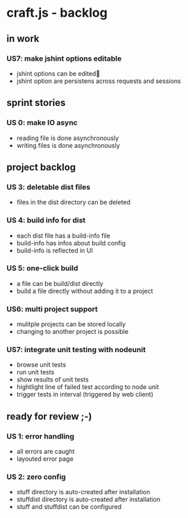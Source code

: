 # craft.js - backlog


## in work

### US7: make jshint options editable
- jshint options can be edited
- jshint option are persistens across requests and sessions

## sprint stories

### US 0: make IO async
- reading file is done asynchronously
- writing files is done asynchronously



## project backlog

### US 3: deletable dist files
- files in the dist directory can be deleted

### US 4: build info for dist
- each dist file has a build-info file
- build-info has infos about build config
- build-info is reflected in UI

### US 5: one-click build
- a file can be build/dist directly
- build a file directly without adding it to a project

### US6: multi project support
- mulitple projects can be stored locally
- changing to another project is possible

### US7: integrate unit testing with nodeunit
- browse unit tests
- run unit tests
- show results of unit tests
- hightlight line of failed test according to node unit
- trigger tests in interval (triggered by web client)



## ready for review ;-)

### US 1: error handling

- all errors are caught
- layouted error page

### US 2: zero config
- stuff directory is auto-created after installation
- stuffdist directory is auto-created after installation
- stuff and stuffdist can be configured